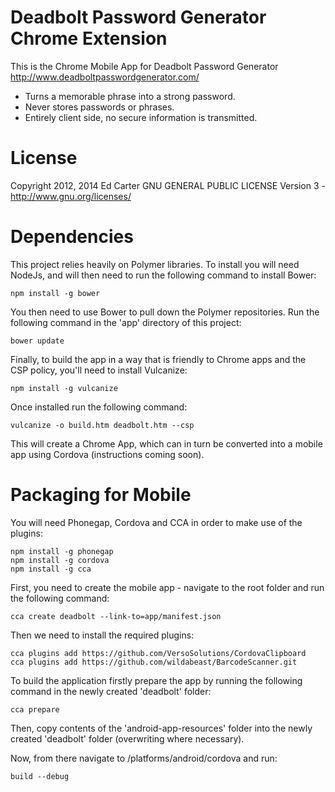 # Deadbolt Password Generator Chrome Extension

This is the Chrome Mobile App for Deadbolt Password Generator
<http://www.deadboltpasswordgenerator.com/>

  * Turns a memorable phrase into a strong password.
  * Never stores passwords or phrases.
  * Entirely client side, no secure information is transmitted.

# License

Copyright 2012, 2014 Ed Carter
GNU GENERAL PUBLIC LICENSE Version 3 - <http://www.gnu.org/licenses/>

# Dependencies

This project relies heavily on Polymer libraries. To install
you will need NodeJs, and will then need to run the following
command to install Bower:

`npm install -g bower`

You then need to use Bower to pull down the Polymer repositories.
Run the following command in the 'app' directory of this project:

`bower update`

Finally, to build the app in a way that is friendly to Chrome apps
and the CSP policy, you'll need to install Vulcanize:

`npm install -g vulcanize`

Once installed run the following command:

`vulcanize -o build.htm deadbolt.htm --csp`

This will create a Chrome App, which can in turn be converted into
a mobile app using Cordova (instructions coming soon).

# Packaging for Mobile

You will need Phonegap, Cordova and CCA in order to make use of the plugins:

```
npm install -g phonegap
npm install -g cordova
npm install -g cca
```

First, you need to create the mobile app - navigate to the root folder
and run the following command:

`cca create deadbolt --link-to=app/manifest.json`

Then we need to install the required plugins:

```
cca plugins add https://github.com/VersoSolutions/CordovaClipboard
cca plugins add https://github.com/wildabeast/BarcodeScanner.git
```

To build the application firstly prepare the app by running the following command
in the newly created 'deadbolt' folder:

`cca prepare`

Then, copy contents of the 'android-app-resources' folder into the newly created 
'deadbolt' folder (overwriting where necessary).

Now, from there navigate to /platforms/android/cordova and run:

`build --debug`